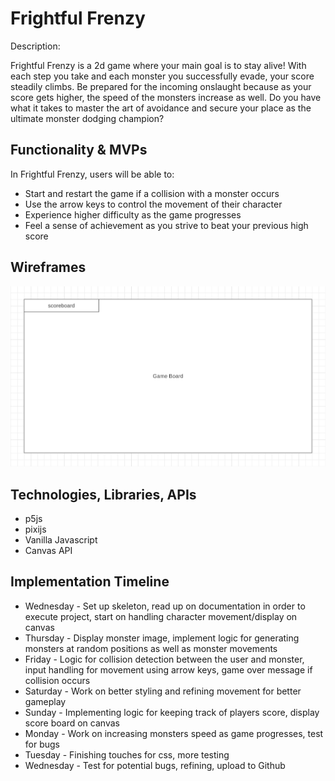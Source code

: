 # Frightful Frenzy

Description: 

Frightful Frenzy is a 2d game where your main goal is to stay alive! With each step you take and each monster you successfully evade, your score steadily climbs. Be prepared for the incoming onslaught because as your score gets higher, the speed of the monsters increase as well. Do you have what it takes to master the art of avoidance and secure your place as the ultimate monster dodging champion? 

## Functionality & MVPs 

In Frightful Frenzy, users will be able to:

- Start and restart the game if a collision with a monster occurs
- Use the arrow keys to control the movement of their character
- Experience higher difficulty as the game progresses
- Feel a sense of achievement as you strive to beat your previous high score

## Wireframes 
<img src="Screenshot 2023-08-23 at 9.16.02 PM.png">

## Technologies, Libraries, APIs

- p5js
- pixijs
- Vanilla Javascript
- Canvas API

## Implementation Timeline 
- Wednesday - Set up skeleton, read up on documentation in order to execute project, start on handling character movement/display on canvas
- Thursday - Display monster image, implement logic for generating monsters at random positions as well as monster movements
- Friday - Logic for collision detection between the user and monster, input handling for movement using arrow keys, game over message if collision occurs
- Saturday - Work on better styling and refining movement for better gameplay
- Sunday - Implementing logic for keeping track of players score, display score board on canvas
- Monday - Work on increasing monsters speed as game progresses, test for bugs
- Tuesday - Finishing touches for css, more testing 
- Wednesday - Test for potential bugs, refining, upload to Github 
